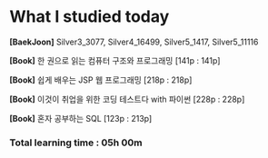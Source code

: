 <h1>What I studied today</h1>

<strong>[BaekJoon]</strong> Silver3_3077, Silver4_16499, Silver5_1417, Silver5_11116

<strong>[Book]</strong> 한 권으로 읽는 컴퓨터 구조와 프로그래밍 [141p : 141p]

<strong>[Book]</strong> 쉽게 배우는 JSP 웹 프로그래밍 [218p : 218p]

<strong>[Book]</strong> 이것이 취업을 위한 코딩 테스트다 with 파이썬 [228p : 228p]

<strong>[Book]</strong> 혼자 공부하는 SQL [123p : 213p]

<h3>Total learning time : 05h 00m</h3>